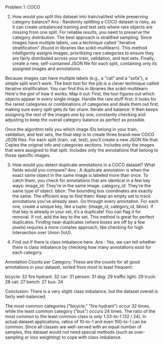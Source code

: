 Problem 1: COCO

2. How would you split this dataset into train/val/test while preserving category balance?
Ans : Randomly splitting a COCO dataset is risky, as it can create unbalanced training and test sets where rare objects are missing from one split. For reliable results, you need to preserve the category distribution.
The best approach is stratified sampling. Since images have multiple labels, use a technique called "iterative stratification" (found in libraries like scikit-multilearn). This method intelligently assigns images, prioritizing rare categories to ensure they are fairly distributed across your train, validation, and test sets. Finally, create a new, self-contained JSON file for each split, containing only its assigned images and annotations.

Because images can have multiple labels (e.g., a "cat" and a "sofa"), a simple split won't work. The best tool for the job is a clever technique called iterative stratification. You can find this in libraries like scikit-multilearn.
Here's the gist of how it works:
Map it out: First, the tool figures out which objects appear in every single image.
Handle the rare stuff first: It looks for the rarest categories or combinations of categories and deals them out first, making sure every split gets its fair share.
Iterate and balance: It then keeps assigning the rest of the images one by one, constantly checking and adjusting to keep the overall category balance as perfect as possible.

Once the algorithm tells you which image IDs belong in your train, validation, and test sets, the final step is to create three brand-new COCO JSON files.
For each split (train, val, test), you'll create a new JSON file that:
Copies the original info and categories sections.
Includes only the images that were assigned to that split.
Includes only the annotations that belong to those specific images.

3. How would you detect duplicate annotations in a COCO dataset? What fields would you compare?
Ans : A duplicate annotation is when the exact same object in the same image is labeled more than once.
To catch them, you check for annotations that are identical in a few key ways:
image_id: They're in the same image.
category_id: They're the same type of object.
bbox: The bounding box coordinates are exactly the same.
The efficient way to find them:
Keep an empty set to track annotations you've already seen.
Go through every annotation.
For each one, create a unique key, like a tuple: (image_id, category_id, bbox).
If that key is already in your set, it’s a duplicate! You can flag it for removal.
If not, add the key to the set.
This method is great for perfect duplicates. Finding near-duplicates (where boxes are off by a few pixels) requires a more complex approach, like checking for high Intersection over Union (IoU).

4. Find out if there is class imbalance here.
Ans : Yes, we can tell whether there is class imbalance by checking how many annotations exist for each category.

Annotation Counts per Category:
These are the counts for all good annotations in your dataset, sorted from most to least frequent:

bicycle: 32
fire hydrant: 32
car: 31
person: 31
dog: 29
traffic light: 29
truck: 28
cat: 27
bench: 27
bus: 24

Conclusion:
There is a very slight class imbalance, but the dataset overall is fairly well-balanced.

The most common categories ("bicycle," "fire hydrant") occur 32 times, while the least common category ("bus") occurs 24 times. The ratio of the most common to the least common class is only 1.33-to-1 (32 / 24). In actual dataset applications, ratios of 10-to-1 and even 100-to-1 can be common. Since all classes are well-served with an equal number of samples, this dataset would not need special methods (such as over-sampling or loss weighting) to cope with class imbalance.
